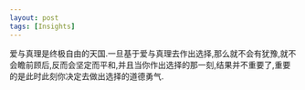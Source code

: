 ```yaml
---
layout: post
tags: [Insights]
---
```

爱与真理是终极自由的天国.一旦基于爱与真理去作出选择,那么就不会有犹豫,就不会瞻前顾后,反而会坚定而平和,并且当你作出选择的那一刻,结果并不重要了,重要的是此时此刻你决定去做出选择的道德勇气. 
